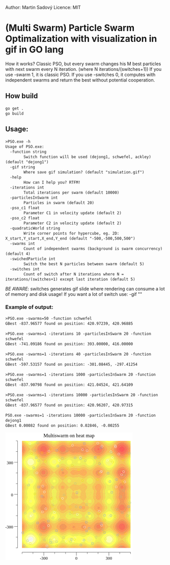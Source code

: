 Author: Martin Sadový
Licence: MIT

# (Multi Swarm) Particle Swarm Optimalization with visualization in gif in GO lang

How it works? Classic PSO, but every swarm changes his M best particles with next swarm every N iteration. (where N iterations/(switches+1))
If you use -swarm 1, it is classic PSO. If you use -switches 0, it computes with independent swarms and return the best without potential cooperation.

## How build
```
go get .
go build
```

## Usage:
```
>PSO.exe -h
Usage of PSO.exe:
  -function string
        Switch function will be used (dejong1, schwefel, ackley) (default "dejong1")
  -gif string
        Where save gif simulation? (default "simulation.gif")
  -help
        How can I help you? RTFM!
  -iterations int
        Total iterations per swarm (default 10000)
  -particlesInSwarm int
        Particles in swarm (default 20)
  -pso_c1 float
        Parameter C1 in velocity update (default 2)
  -pso_c2 float
        Parameter C2 in velocity update (default 2)
  -quadraticWorld string
        Write corner points for hypercube, eg. 2D: X_start,Y_start,X_end,Y_end (default "-500,-500,500,500")
  -swarms int
        Count of independent swarms (background is swarm concurrency) (default 4)
  -swichedParticle int
        Switch the best N particles between swarm (default 5)
  -switches int
        Count of switch after N iterations where N = iterations/(switches+1) except last iteration (default 5)
```

*BE AWARE*: switches generates gif slide where rendering can consume a lot of memory and disk usage! If you want a lot of switch use: -gif ""

### Example of output:
```
>PSO.exe -swarms=50 -function schwefel
GBest -837.96577 found on position: 420.97239, 420.96885

>PSO.exe -swarms=1 -iterations 10 -particlesInSwarm 20 -function schwefel
GBest -741.09186 found on position: 393.00000, 416.00000

>PSO.exe -swarms=1 -iterations 40 -particlesInSwarm 20 -function schwefel
GBest -597.53157 found on position: -301.08445, -297.41254

>PSO.exe -swarms=1 -iterations 1000 -particlesInSwarm 20 -function schwefel
GBest -837.90798 found on position: 421.04524, 421.64109

>PSO.exe -swarms=1 -iterations 10000 -particlesInSwarm 20 -function schwefel
GBest -837.96577 found on position: 420.96207, 420.97315

PSO.exe -swarms=1 -iterations 10000 -particlesInSwarm 20 -function dejong1
GBest 0.00082 found on position: 0.02846, -0.00255
```

![](example-simulation.gif)
